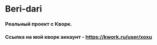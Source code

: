 # Beri-dari
### Реальный проект с Кворк.
### Ссылка на мой кворк аккаунт - https://kwork.ru/user/xoxu
